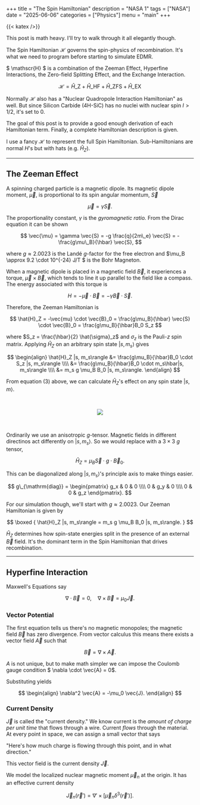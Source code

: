 +++ 
title = "The Spin Hamiltonian" 
description = "NASA 1" 
tags = ["NASA"]
date = "2025-06-06" 
categories = ["Physics"] 
menu = "main"
+++

{{< katex />}}

This post is math heavy. I'll try to walk through it all elegantly though. 

The Spin Hamiltonian $\mathscr{H}$ governs the spin-physics of recombination. It's what we
need to program before starting to simulate EDMR.

$ \mathscr{H} $ is a combination of the Zeeman Effect, Hyperfine Interactions,
the Zero-field Splitting Effect, and the Exchange Interaction. 

$$
\mathscr{H} = 
\hat{H}\_{\mathrm{Z}}   + 
\hat{H}\_{\mathrm{HF}}  + 
\hat{H}\_{\mathrm{ZFS}} + 
\hat{H}\_{\mathrm{EX}}
$$ 

Normally $\mathscr{H}$ also has a "Nuclear Quadropole Interaction Hamiltonian"
as well. But since Silicon Carbide (4H-SiC) has no nuclei with nuclear spin $I >
1/2$, it's set to 0. 

The goal of this post is to provide a good enough derivation of each
Hamiltonian term. Finally, a complete Hamiltonian description is given. 

I use a fancy $\mathscr{H}$ to represent the full Spin Hamiltonian.
Sub-Hamiltonians are normal $H$'s but with hats (e.g. $\hat{H}_Z$). 

---

## The Zeeman Effect 

A spinning charged particle is a magnetic dipole. Its magnetic dipole moment,
$\vec{\mu}$, is proportional to its spin angular momentum, $\vec{S}$ 

$$ \vec{\mu} = \gamma \vec{S}.$$

The proportionality constant, $\gamma$ is the *gyromagnetic ratio.* From the
Dirac equation it can be shown 

$$
\vec{\mu} = \gamma \vec{S} = -g \frac{q}{2m\_e} \vec{S} = -\frac{g\mu\_B}{\hbar}
\vec{S}, 
$$

where $g \approx 2.0023$ is the Landé $g$-factor for the free electron
and $\mu_B \approx 9.2 \cdot 10^{-24} J/T $ is the Bohr Magneton.  

When a magnetic dipole is placed in a magnetic field $\vec{B}$, it experiences
a torque, $\vec{\mu} \times \vec{B}$, which tends to line it up parallel to the
field like a compass. The energy associated with this torque is 

$$
H = -\vec{\mu} \cdot \vec{B} = -\gamma \vec{B} \cdot \vec{S}. 
$$

Therefore, the Zeeman Hamiltonian is 

$$
\hat{H}_Z = -\vec{mu} \cdot \vec{B}_0 = \frac{g\mu_B}{\hbar} \vec{S} \cdot
\vec{B}_0 = \frac{g\mu_B}{\hbar}B_0 S_z
$$    

where $S_z = \frac{\hbar}{2} \hat{\sigma}_z$ and $\sigma_z$ is the Pauli-$z$ spin
matrix. Applying $\hat{H}_Z$ on an arbitrary spin state $|s, m_s\rangle$ gives 

$$
\begin{align}
\hat{H}_Z |s, m_s\rangle &= \frac{g\mu_B}{\hbar}B_0 \cdot S_z |s, m_s\rangle
\\\\ &= \frac{g\mu_B}{\hbar}B_0 \cdot m_s\hbar|s, m_s\rangle \\\\ 
&= m_s g \mu_B B_0 |s, m_s\rangle. 
\end{align}
$$

From equation (3) above, we can calculate $\hat{H}_Z$'s effect on any spin state
$|s, m\rangle$. 

<br> 

<p align="center">
  <img src="/zeeman.svg">
</p>

<br>



Ordinarily we use an anisotropic $g$-tensor. Magnetic fields in different
directinos act differently on $|s, m_s\rangle$. So we would replace with a $3 \times 3$ $g$
tensor, 

$$\hat{H}_Z = \mu_B \vec{S} \cdot g \cdot \vec{B}_0.$$

This can be diagonalized along $|s, m_s\rangle$'s principle axis to make things easier.  

$$ g\_{\mathrm{diag}} = \begin{pmatrix} g_x & 0 & 0 \\\\ 0 & g_y & 0 \\\\ 0 & 0
& g_z \end{pmatrix}. $$

For our simulation though, we'll start with $g \approx 2.0023$. 
Our Zeeman Hamiltonian is given by   

$$ 
\boxed { 
\hat{H}_Z |s, m_s\rangle = m_s g \mu_B B_0 |s, m_s\rangle.
}
$$

$\hat{H}_Z$ determines how spin-state energies split in the presence of an external $\vec{B}$ field. 
It's the dominant term in the Spin Hamiltonian that drives recombination.

--- 

## Hyperfine Interaction 

Maxwell's Equations say 

$$
\nabla \cdot \vec{B} = 0, \quad \nabla \times \vec{B} = \mu_0 \vec{J}. 
$$

### Vector Potential

The first equation tells us there's no magnetic monopoles; the magnetic field
$\vec{B}$ has zero divergence. From vector calculus this means there exists a
vector field $\vec{A}$ such that 

$$
\vec{B} = \nabla \times \vec{A}. 
$$

$A$ is not unique, but to make math simpler we can impose the Coulomb gauge condition
$ \nabla \cdot \vec{A} = 0$.  

Substituting yields 

$$ 
\begin{align}
\nabla^2 \vec{A} = -\mu_0 \vec{J}. 
\end{align}
$$

### Current Density 

$\vec{J}$ is called the "current density." We know current is the *amount of
charge per unit time* that flows through a wire. Current *flows* through the
material. At every point in space, we can assign a small vector that says 

"Here's how much charge is flowing through this point, and in what direction."

This vector field is the current density $\vec{J}$. 

We model the localized nuclear magnetic moment $\vec{\mu}_n$ at the origin.
It has an effective current density 

$$ \vec{J}_n(\vec{r}') = \nabla' \times [\vec{\mu}_n \delta^3 (\vec{r}')]. $$ 



